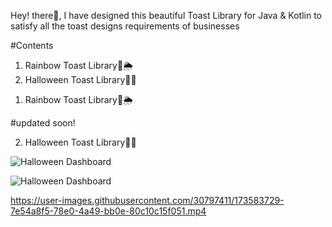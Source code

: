 Hey! there👋, I have designed this beautiful Toast Library for Java & Kotlin to satisfy all the toast designs requirements of businesses



#Contents

1) Rainbow Toast Library🌈🌦
2) Halloween Toast Library🎃🦇


1. Rainbow Toast Library🌈🌦

#updated soon!

2. Halloween Toast Library🎃🦇

![Halloween Dashboard](https://user-images.githubusercontent.com/30797411/173759066-88f9f0ca-2de2-4cad-baa5-699b6ad1e0be.svg)

![Halloween Dashboard](https://user-images.githubusercontent.com/30797411/173585931-c1bc56a5-6927-4b6b-8bce-4fa00200dfcb.svg)

https://user-images.githubusercontent.com/30797411/173583729-7e54a8f5-78e0-4a49-bb0e-80c10c15f051.mp4

